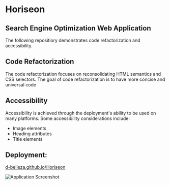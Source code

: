 # Horiseon
## Search Engine Optimization Web Application
The following repositiory demonstrates code refactorization and accessibility.

## Code Refactorization
The code refactorization focuses on reconsolidating HTML semantics and CSS selectors. The goal of code refactorization is to have more concise and universal code

## Accessibility
Accessibility is achieved through the deployment's ability to be used on many platforms.
Some accessibility considerations include:
* Image elements
* Heading attributes
* Title elements

## Deployment:
[d-belleza.github.io/Horiseon](https://d-belleza.github.io/Horiseon/)

![Application Screenshot](./Horiseon/horiseon.png)
